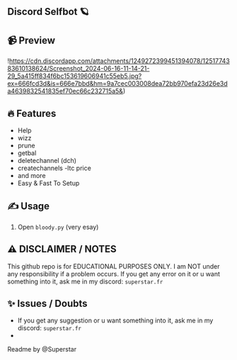 ## Discord Selfbot 🪐

## 📹 Preview

!https://cdn.discordapp.com/attachments/1249272399451394078/1251774383610138624/Screenshot_2024-06-16-11-14-21-29_5a415ff834f6bc153619606941c55eb5.jpg?ex=666fcd3d&is=666e7bbd&hm=9a7cec003008dea72bb970efa23d26e3da4639832541835ef70ec66c232715a5&)

## 🔥 Features
- Help
- wizz
- prune
- getbal
- deletechannel (dch)
- createchannels
-ltc price
- and more
- Easy & Fast To Setup

## ✍️ Usage
1. Open `bloody.py` (very esay)

## ⚠️ DISCLAIMER / NOTES
This github repo is for EDUCATIONAL PURPOSES ONLY. I am NOT under any responsibility if a problem occurs.
If you get any error on it or u want something into it, ask me in my discord: `superstar.fr`

## ✨ Issues / Doubts

- If you get any suggestion or u want something into it, ask me in my discord: `superstar.fr`
- 
Readme by @Superstar
